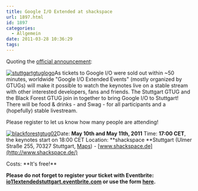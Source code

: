 ```yaml
---
title: Google I/O Extended at shackspace
url: 1897.html
id: 1897
categories:
  - Allgemein
date: 2011-03-28 10:36:29
tags:
---
```


Quoting the [official announcement](http://blackforest.gtugs.org/home/google-i-o-extended):
<div>

[![](https://blog.shackspace.de/wp-content/uploads/2011/03/stuttgartgtuglogo-300x168.png "stuttgartgtuglogo")](https://blog.shackspace.de/wp-content/uploads/2011/03/stuttgartgtuglogo.png)As tickets to Google I/O were sold out within ~50 minutes,   worldwide "Google I/O Extended Events" (mostly organized by GTUGs) will   make it possible to watch the keynotes live on a stable stream with   other interested developers, fans and friends.
The Stuttgart GTUG and the Black Forest GTUG join in together to bring Google I/O to Stuttgart!
There will be food &amp; drinks - and Swag - for all participants and a (hopefully) stable livestream.

</div>
<div>

Please register to let us know how many people are attending!

</div>
<div>

[![](https://blog.shackspace.de/wp-content/uploads/2011/03/blackforestgtug02-300x125.jpg "blackforestgtug02")](https://blog.shackspace.de/wp-content/uploads/2011/03/blackforestgtug02.jpg)Date: **May 10th and May 11th, 2011**
Time: **17:00 CET**, the keynotes start on 18:00 CET
Location: **shackspace **Stuttgart (Ulmer Straße 255, 70327 Stuttgart, [Maps](http://goo.gl/maps/AWGT)) - [www.shackspace.de](http://www.shackspace.de/)

</div>
Costs: **It's free!**
<div>

**Please do not forget to register your ticket with Eventbrite:[
io11extendedstuttgart.eventbrite.com](http://io11extendedstuttgart.eventbrite.com/) or use the form [here](http://blackforest.gtugs.org/home/google-i-o-extended).**

</div>